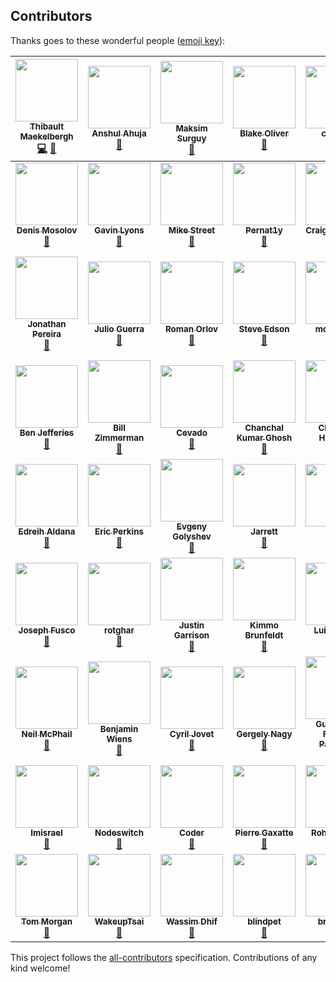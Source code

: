 
## Contributors

Thanks goes to these wonderful people ([emoji key](https://github.com/kentcdodds/all-contributors#emoji-key)):

<!-- ALL-CONTRIBUTORS-LIST:START - Do not remove or modify this section -->
<!-- prettier-ignore -->
| [<img src="https://avatars3.githubusercontent.com/u/6213695?v=4" width="100px;"/><br /><sub><b>Thibault Maekelbergh</b></sub>](http://thibmaek.com)<br />[💻](https://github.com/thibmaek/awesome-raspberry-pi/commits?author=thibmaek "Code") [📖](https://github.com/thibmaek/awesome-raspberry-pi/commits?author=thibmaek "Documentation") | [<img src="https://avatars0.githubusercontent.com/u/36476228?v=4" width="100px;"/><br /><sub><b>Anshul Ahuja</b></sub>](https://github.com/anshulahuja98)<br />[📖](https://github.com/thibmaek/awesome-raspberry-pi/commits?author=anshulahuja98 "Documentation") | [<img src="https://avatars2.githubusercontent.com/u/585833?v=4" width="100px;"/><br /><sub><b>Maksim Surguy</b></sub>](http://maxoffsky.com)<br />[📖](https://github.com/thibmaek/awesome-raspberry-pi/commits?author=msurguy "Documentation") | [<img src="https://avatars1.githubusercontent.com/u/11225739?v=4" width="100px;"/><br /><sub><b>Blake Oliver</b></sub>](http://Https://oliver2213.me)<br />[📖](https://github.com/thibmaek/awesome-raspberry-pi/commits?author=Oliver2213 "Documentation") | [<img src="https://avatars0.githubusercontent.com/u/6156251?v=4" width="100px;"/><br /><sub><b>careyer</b></sub>](https://github.com/careyer)<br />[📖](https://github.com/thibmaek/awesome-raspberry-pi/commits?author=careyer "Documentation") | [<img src="https://avatars1.githubusercontent.com/u/21343324?v=4" width="100px;"/><br /><sub><b>nachoparker</b></sub>](https://ownyourbits.com)<br />[📖](https://github.com/thibmaek/awesome-raspberry-pi/commits?author=nachoparker "Documentation") | [<img src="https://avatars2.githubusercontent.com/u/5961060?v=4" width="100px;"/><br /><sub><b>Claude Pageau</b></sub>](https://www.youtube.com/user/pageaucp)<br />[📖](https://github.com/thibmaek/awesome-raspberry-pi/commits?author=pageauc "Documentation") |
| :---: | :---: | :---: | :---: | :---: | :---: | :---: |
| [<img src="https://avatars1.githubusercontent.com/u/3057626?v=4" width="100px;"/><br /><sub><b>Denis Mosolov</b></sub>](https://github.com/denismosolov)<br />[📖](https://github.com/thibmaek/awesome-raspberry-pi/commits?author=denismosolov "Documentation") | [<img src="https://avatars3.githubusercontent.com/u/21970139?v=4" width="100px;"/><br /><sub><b>Gavin Lyons</b></sub>](https://gavinlyonsrepo.github.io/)<br />[📖](https://github.com/thibmaek/awesome-raspberry-pi/commits?author=gavinlyonsrepo "Documentation") | [<img src="https://avatars0.githubusercontent.com/u/354085?v=4" width="100px;"/><br /><sub><b>Mike Street</b></sub>](http://www.mikestreety.co.uk)<br />[📖](https://github.com/thibmaek/awesome-raspberry-pi/commits?author=mikestreety "Documentation") | [<img src="https://avatars1.githubusercontent.com/u/29379145?v=4" width="100px;"/><br /><sub><b>Pernat1y</b></sub>](https://github.com/Pernat1y)<br />[📖](https://github.com/thibmaek/awesome-raspberry-pi/commits?author=Pernat1y "Documentation") | [<img src="https://avatars3.githubusercontent.com/u/356698?v=4" width="100px;"/><br /><sub><b>Craig Johnston</b></sub>](https://imti.co/)<br />[📖](https://github.com/thibmaek/awesome-raspberry-pi/commits?author=cjimti "Documentation") | [<img src="https://avatars3.githubusercontent.com/u/1198365?v=4" width="100px;"/><br /><sub><b>Evan Cohen</b></sub>](http://evanbtcohen.com)<br />[📖](https://github.com/thibmaek/awesome-raspberry-pi/commits?author=evancohen "Documentation") | [<img src="https://avatars2.githubusercontent.com/u/12602985?v=4" width="100px;"/><br /><sub><b>Joel Tyler</b></sub>](https://github.com/jtyle6)<br />[📖](https://github.com/thibmaek/awesome-raspberry-pi/commits?author=jtyle6 "Documentation") |
| [<img src="https://avatars2.githubusercontent.com/u/10046350?v=4" width="100px;"/><br /><sub><b>Jonathan Pereira</b></sub>](http://www.instructables.com/member/Jonathanrjpereira/)<br />[📖](https://github.com/thibmaek/awesome-raspberry-pi/commits?author=jonathanrjpereira "Documentation") | [<img src="https://avatars0.githubusercontent.com/u/172303?v=4" width="100px;"/><br /><sub><b>Julio Guerra</b></sub>](https://fr.linkedin.com/in/guerrajulio)<br />[📖](https://github.com/thibmaek/awesome-raspberry-pi/commits?author=Julio-Guerra "Documentation") | [<img src="https://avatars3.githubusercontent.com/u/1236021?v=4" width="100px;"/><br /><sub><b>Roman Orlov</b></sub>](https://4te.me/)<br />[📖](https://github.com/thibmaek/awesome-raspberry-pi/commits?author=fote "Documentation") | [<img src="https://avatars2.githubusercontent.com/u/1201960?v=4" width="100px;"/><br /><sub><b>Steve Edson</b></sub>](https://SteveEdson.co.uk)<br />[📖](https://github.com/thibmaek/awesome-raspberry-pi/commits?author=SteveEdson "Documentation") | [<img src="https://avatars1.githubusercontent.com/u/16817802?v=4" width="100px;"/><br /><sub><b>moritzvieli</b></sub>](https://github.com/moritzvieli)<br />[📖](https://github.com/thibmaek/awesome-raspberry-pi/commits?author=moritzvieli "Documentation") | [<img src="https://avatars2.githubusercontent.com/u/3232165?v=4" width="100px;"/><br /><sub><b>sp4rkie</b></sub>](https://github.com/sp4rkie)<br />[📖](https://github.com/thibmaek/awesome-raspberry-pi/commits?author=sp4rkie "Documentation") | [<img src="https://avatars1.githubusercontent.com/u/1374718?v=4" width="100px;"/><br /><sub><b>Alexandre Espinosa Menor</b></sub>](https://keybase.io/alexandregz)<br />[📖](https://github.com/thibmaek/awesome-raspberry-pi/commits?author=alexandregz "Documentation") |
| [<img src="https://avatars2.githubusercontent.com/u/15050019?v=4" width="100px;"/><br /><sub><b>Ben Jefferies</b></sub>](http://echosoft.uk/)<br />[📖](https://github.com/thibmaek/awesome-raspberry-pi/commits?author=benjefferies "Documentation") | [<img src="https://avatars3.githubusercontent.com/u/229399?v=4" width="100px;"/><br /><sub><b>Bill Zimmerman</b></sub>](https://github.com/billz)<br />[📖](https://github.com/thibmaek/awesome-raspberry-pi/commits?author=billz "Documentation") | [<img src="https://avatars0.githubusercontent.com/u/9992984?v=4" width="100px;"/><br /><sub><b>Cevado</b></sub>](https://twitter.com/fcevado)<br />[📖](https://github.com/thibmaek/awesome-raspberry-pi/commits?author=fcevado "Documentation") | [<img src="https://avatars1.githubusercontent.com/u/284846?v=4" width="100px;"/><br /><sub><b>Chanchal Kumar Ghosh</b></sub>](http://chanchal1987.wordpress.com)<br />[📖](https://github.com/thibmaek/awesome-raspberry-pi/commits?author=chanchal1987 "Documentation") | [<img src="https://avatars0.githubusercontent.com/u/2073090?v=4" width="100px;"/><br /><sub><b>Christian Haschek</b></sub>](https://blog.haschek.at)<br />[📖](https://github.com/thibmaek/awesome-raspberry-pi/commits?author=chrisiaut "Documentation") | [<img src="https://avatars3.githubusercontent.com/u/144172?v=4" width="100px;"/><br /><sub><b>sli</b></sub>](https://github.com/sli)<br />[📖](https://github.com/thibmaek/awesome-raspberry-pi/commits?author=sli "Documentation") | [<img src="https://avatars1.githubusercontent.com/u/6532178?v=4" width="100px;"/><br /><sub><b>Drew Bonasera</b></sub>](https://twitter.com/DrewBonasera)<br />[📖](https://github.com/thibmaek/awesome-raspberry-pi/commits?author=Drewsif "Documentation") |
| [<img src="https://avatars1.githubusercontent.com/u/11253613?v=4" width="100px;"/><br /><sub><b>Edreih Aldana</b></sub>](https://ealdana.com)<br />[📖](https://github.com/thibmaek/awesome-raspberry-pi/commits?author=Edreih "Documentation") | [<img src="https://avatars0.githubusercontent.com/u/12058826?v=4" width="100px;"/><br /><sub><b>Eric Perkins</b></sub>](https://github.com/ericperkins)<br />[📖](https://github.com/thibmaek/awesome-raspberry-pi/commits?author=ericperkins "Documentation") | [<img src="https://avatars2.githubusercontent.com/u/5358223?v=4" width="100px;"/><br /><sub><b>Evgeny Golyshev</b></sub>](https://github.com/eugulixes)<br />[📖](https://github.com/thibmaek/awesome-raspberry-pi/commits?author=eugulixes "Documentation") | [<img src="https://avatars3.githubusercontent.com/u/6027644?v=4" width="100px;"/><br /><sub><b>Jarrett</b></sub>](https://github.com/JarrettR)<br />[📖](https://github.com/thibmaek/awesome-raspberry-pi/commits?author=JarrettR "Documentation") | [<img src="https://avatars1.githubusercontent.com/u/4109722?v=4" width="100px;"/><br /><sub><b>Ji Qu</b></sub>](https://winkidney.com/)<br />[📖](https://github.com/thibmaek/awesome-raspberry-pi/commits?author=winkidney "Documentation") | [<img src="https://avatars0.githubusercontent.com/u/1510449?v=4" width="100px;"/><br /><sub><b>Jonathan Lai</b></sub>](http://www.jlai.org)<br />[📖](https://github.com/thibmaek/awesome-raspberry-pi/commits?author=agsdot "Documentation") | [<img src="https://avatars1.githubusercontent.com/u/534276?v=4" width="100px;"/><br /><sub><b>Jordan Finnigan</b></sub>](https://hxl.io)<br />[📖](https://github.com/thibmaek/awesome-raspberry-pi/commits?author=JadoJodo "Documentation") |
| [<img src="https://avatars3.githubusercontent.com/u/6676674?v=4" width="100px;"/><br /><sub><b>Joseph Fusco</b></sub>](https://josephfus.co)<br />[📖](https://github.com/thibmaek/awesome-raspberry-pi/commits?author=josephfusco "Documentation") | [<img src="https://avatars3.githubusercontent.com/u/8256281?v=4" width="100px;"/><br /><sub><b>rotghar</b></sub>](https://github.com/Rotghar)<br />[📖](https://github.com/thibmaek/awesome-raspberry-pi/commits?author=Rotghar "Documentation") | [<img src="https://avatars1.githubusercontent.com/u/371796?v=4" width="100px;"/><br /><sub><b>Justin Garrison</b></sub>](http://justingarrison.com)<br />[📖](https://github.com/thibmaek/awesome-raspberry-pi/commits?author=rothgar "Documentation") | [<img src="https://avatars1.githubusercontent.com/u/1232405?v=4" width="100px;"/><br /><sub><b>Kimmo Brunfeldt</b></sub>](https://twitter.com/kimmobrunfeldt)<br />[📖](https://github.com/thibmaek/awesome-raspberry-pi/commits?author=kimmobrunfeldt "Documentation") | [<img src="https://avatars1.githubusercontent.com/u/5230176?v=4" width="100px;"/><br /><sub><b>Luis Carlos</b></sub>](http://chuik.tumblr.com)<br />[📖](https://github.com/thibmaek/awesome-raspberry-pi/commits?author=jinchuika "Documentation") | [<img src="https://avatars2.githubusercontent.com/u/3812867?v=4" width="100px;"/><br /><sub><b>Marc</b></sub>](https://github.com/suaefar)<br />[📖](https://github.com/thibmaek/awesome-raspberry-pi/commits?author=suaefar "Documentation") | [<img src="https://avatars1.githubusercontent.com/u/210954?v=4" width="100px;"/><br /><sub><b>Michael Teeuw</b></sub>](https://github.com/MichMich)<br />[📖](https://github.com/thibmaek/awesome-raspberry-pi/commits?author=MichMich "Documentation") |
| [<img src="https://avatars2.githubusercontent.com/u/1226842?v=4" width="100px;"/><br /><sub><b>Neil McPhail</b></sub>](https://github.com/mcphail)<br />[📖](https://github.com/thibmaek/awesome-raspberry-pi/commits?author=mcphail "Documentation") | [<img src="https://avatars2.githubusercontent.com/u/4670206?v=4" width="100px;"/><br /><sub><b>Benjamin Wiens</b></sub>](https://github.com/bwiens)<br />[📖](https://github.com/thibmaek/awesome-raspberry-pi/commits?author=bwiens "Documentation") | [<img src="https://avatars1.githubusercontent.com/u/9532235?v=4" width="100px;"/><br /><sub><b>Cyril Jovet</b></sub>](https://www.linkedin.com/in/cyril-jovet/)<br />[📖](https://github.com/thibmaek/awesome-raspberry-pi/commits?author=sun-exploit "Documentation") | [<img src="https://avatars1.githubusercontent.com/u/6106093?v=4" width="100px;"/><br /><sub><b>Gergely Nagy</b></sub>](https://github.com/nagygergo)<br />[📖](https://github.com/thibmaek/awesome-raspberry-pi/commits?author=nagygergo "Documentation") | [<img src="https://avatars0.githubusercontent.com/u/2766675?v=4" width="100px;"/><br /><sub><b>Guilherme Freitas Pacheco</b></sub>](http://devsource.com.br/)<br />[📖](https://github.com/thibmaek/awesome-raspberry-pi/commits?author=guilherfp "Documentation") | [<img src="https://avatars3.githubusercontent.com/u/22727337?v=4" width="100px;"/><br /><sub><b>Helno</b></sub>](https://github.com/Helno)<br />[📖](https://github.com/thibmaek/awesome-raspberry-pi/commits?author=Helno "Documentation") | [<img src="https://avatars1.githubusercontent.com/u/582346?v=4" width="100px;"/><br /><sub><b>Ilkka Seppälä</b></sub>](https://twitter.com/iluwatar)<br />[📖](https://github.com/thibmaek/awesome-raspberry-pi/commits?author=iluwatar "Documentation") |
| [<img src="https://avatars0.githubusercontent.com/u/13213760?v=4" width="100px;"/><br /><sub><b>Imisrael</b></sub>](https://github.com/Imisrael)<br />[📖](https://github.com/thibmaek/awesome-raspberry-pi/commits?author=Imisrael "Documentation") | [<img src="https://avatars0.githubusercontent.com/u/7732436?v=4" width="100px;"/><br /><sub><b>Nodeswitch</b></sub>](https://github.com/Nodeswitch)<br />[📖](https://github.com/thibmaek/awesome-raspberry-pi/commits?author=Nodeswitch "Documentation") | [<img src="https://avatars2.githubusercontent.com/u/9089568?v=4" width="100px;"/><br /><sub><b>Coder</b></sub>](https://drteam.rocks/)<br />[📖](https://github.com/thibmaek/awesome-raspberry-pi/commits?author=EvilFreelancer "Documentation") | [<img src="https://avatars0.githubusercontent.com/u/30696904?v=4" width="100px;"/><br /><sub><b>Pierre Gaxatte</b></sub>](https://github.com/pgaxatte)<br />[📖](https://github.com/thibmaek/awesome-raspberry-pi/commits?author=pgaxatte "Documentation") | [<img src="https://avatars3.githubusercontent.com/u/21152070?v=4" width="100px;"/><br /><sub><b>Rohit Sehgal</b></sub>](http://cse.iitk.ac.in/~rsehgal/)<br />[📖](https://github.com/thibmaek/awesome-raspberry-pi/commits?author=r0hi7 "Documentation") | [<img src="https://avatars1.githubusercontent.com/u/411832?v=4" width="100px;"/><br /><sub><b>Samy Kamkar</b></sub>](https://samy.pl)<br />[📖](https://github.com/thibmaek/awesome-raspberry-pi/commits?author=samyk "Documentation") | [<img src="https://avatars1.githubusercontent.com/u/5648999?v=4" width="100px;"/><br /><sub><b>Steve Lacy</b></sub>](http://slacy.me)<br />[📖](https://github.com/thibmaek/awesome-raspberry-pi/commits?author=stevelacy "Documentation") |
| [<img src="https://avatars1.githubusercontent.com/u/413172?v=4" width="100px;"/><br /><sub><b>Tom Morgan</b></sub>](https://github.com/tom472)<br />[📖](https://github.com/thibmaek/awesome-raspberry-pi/commits?author=tom472 "Documentation") | [<img src="https://avatars3.githubusercontent.com/u/9034508?v=4" width="100px;"/><br /><sub><b>WakeupTsai</b></sub>](https://github.com/WakeupTsai)<br />[📖](https://github.com/thibmaek/awesome-raspberry-pi/commits?author=WakeupTsai "Documentation") | [<img src="https://avatars3.githubusercontent.com/u/5231539?v=4" width="100px;"/><br /><sub><b>Wassim Dhif</b></sub>](https://github.com/wdhif)<br />[📖](https://github.com/thibmaek/awesome-raspberry-pi/commits?author=wdhif "Documentation") | [<img src="https://avatars3.githubusercontent.com/u/8589960?v=4" width="100px;"/><br /><sub><b>blindpet</b></sub>](https://github.com/blindpet)<br />[📖](https://github.com/thibmaek/awesome-raspberry-pi/commits?author=blindpet "Documentation") | [<img src="https://avatars0.githubusercontent.com/u/18189906?v=4" width="100px;"/><br /><sub><b>brischniz</b></sub>](https://github.com/brischniz)<br />[📖](https://github.com/thibmaek/awesome-raspberry-pi/commits?author=brischniz "Documentation") |
<!-- ALL-CONTRIBUTORS-LIST:END -->

This project follows the [all-contributors](https://github.com/kentcdodds/all-contributors) specification. Contributions of any kind welcome!
